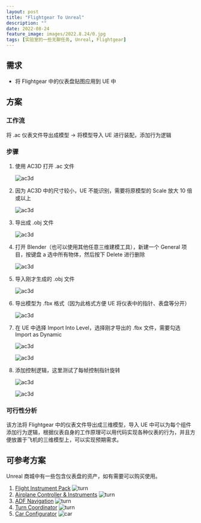 ```yaml
---
layout: post
title: "Flightgear To Unreal"
description: ""
date: 2022-08-24
feature_image: images/2022.8.24/0.jpg
tags: [实验室的一些无聊任务, Unreal, Flightgear]
---
```


<!--more-->

## 需求

- 将 Flightgear 中的仪表盘贴图应用到 UE 中

## 方案

### 工作流

  将 .ac 仪表文件导出成模型 -> 将模型导入 UE 进行装配，添加行为逻辑

### 步骤

  1. 使用 AC3D 打开 .ac 文件

     ![ac3d](../images/2022.8.24/5.png)

  2. 因为 AC3D 中的尺寸较小，UE 不能识别，需要将原模型的 Scale 放大 10 倍或以上

     ![ac3d](../images/2022.8.24/6.png)

  3. 导出成 .obj 文件

     ![ac3d](../images/2022.8.24/7.png)

  4. 打开 Blender（也可以使用其他任意三维建模工具），新建一个 General 项目，按键盘 a 选中所有物体，然后按下 Delete 进行删除

     ![ac3d](../images/2022.8.24/8.png)

  5. 导入刚才生成的 .obj 文件

     ![ac3d](../images/2022.8.24/9.png)

  6. 导出模型为 .fbx 格式（因为此格式方便 UE 将仪表中的指针、表盘等分开）

     ![ac3d](../images/2022.8.24/10.png)

  7. 在 UE 中选择 Import Into Level，选择刚才导出的 .fbx 文件，需要勾选 Import as Dynamic

     ![ac3d](../images/2022.8.24/11.png)

     ![ac3d](../images/2022.8.24/12.png)

  8. 添加控制逻辑，这里测试了每帧控制指针旋转

     ![ac3d](../images/2022.8.24/13.png)

     ![ac3d](../images/2022.8.24/0.gif)

### 可行性分析
  
  该方法将 Flightgear 中的仪表文件导出成三维模型，导入 UE 中可以为每个组件添加行为逻辑，根据仪表自身的工作原理可以用代码实现各种仪表的行为，并且方便放置于飞机的三维模型上，可以实现预期需求。

## 可参考方案

Unreal 商城中有一些包含仪表盘的资产，如有需要可以购买使用。

1. [Flight Instrument Pack](https://www.unrealengine.com/marketplace/en-US/product/9f8811bfbcda40c0b99318463f800604)
   ![turn](../images/2022.8.24/4.png)
2. [Airplane Controller & Instruments](https://www.unrealengine.com/marketplace/en-US/product/ee779172dae04a919c52ef6f595c8dc8)
   ![turn](../images/2022.8.24/3.png)
3. [ADF Navigation](https://www.unrealengine.com/marketplace/en-US/product/36510f4165434e8e9ac4994920fbcb39)
   ![turn](../images/2022.8.24/2.png)
4. [Turn Coordinator](https://www.unrealengine.com/marketplace/en-US/product/d7a70429ee1942b2837b551bdf033d65)
   ![turn](/images/2022.8.24/1.png)
5. [Car Configurator](https://www.unrealengine.com/marketplace/en-US/product/automotive-configurator)
   ![car](/images/2022.8.24/0.png)

